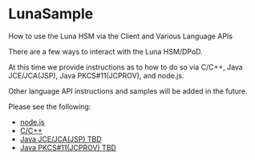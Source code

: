 # LunaSample
How to use the Luna HSM via the Client and Various Language APIs

There are a few ways to interact with the Luna HSM/DPoD.

At this time we provide instructions as to how to do so via C/C++, Java JCE/JCA(JSP), Java PKCS#11(JCPROV), and node.js.

Other language API instructions and samples will be added in the future.

Please see the following:

- [node.js](node.js/README-node.js.md)
- [C/C++](C-C++/README-C-C++.md)
- [Java JCE/JCA(JSP) TBD](JSP/README-JSP.md)
- [Java PKCS#11(JCPROV) TBD](JCPROV/README-JCPROV.md)
